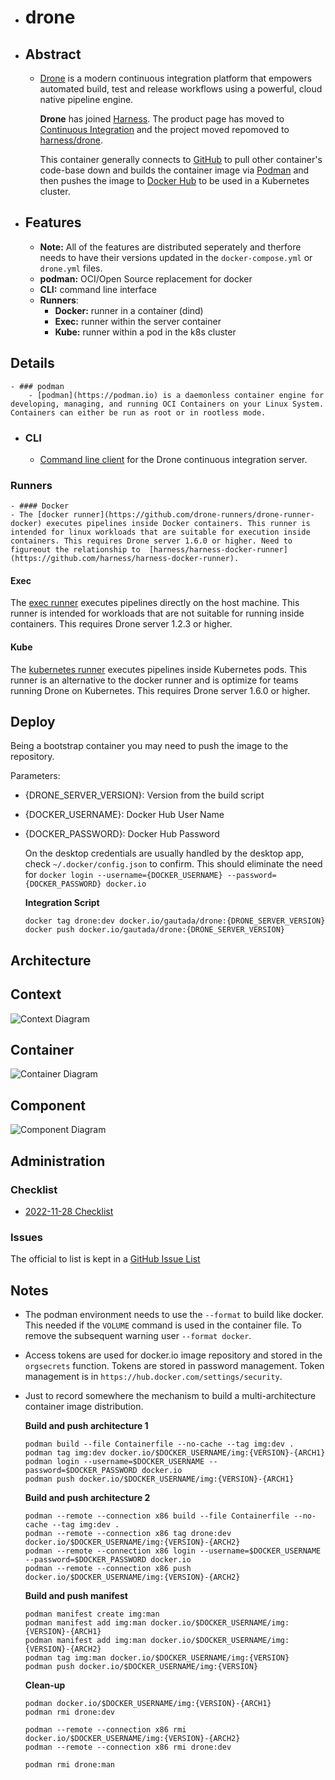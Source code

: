 - # drone
- ## Abstract
	- [Drone](https://drone.io) is a modern continuous integration platform that empowers automated build, test and release workflows using a powerful, cloud native pipeline engine.
	  
	  **Drone** has joined [Harness](https://harness.io). The product page has moved to [Continuous Integration](https://harness.io/products/continuous-integration) and the project moved repomoved to [harness/drone](https://github.com/harness/drone/).
	  
	  This container generally connects to [GitHub](https://github.com) to pull other container's code-base down and builds the container image via [Podman](https://podman.io) and then pushes the image to [Docker Hub](https//hub.docker.com) to be used in a Kubernetes cluster.
- ## Features
	- **Note:** All of the features are distributed seperately and therfore needs to have their versions updated in the `docker-compose.yml` or `drone.yml` files.
	- **podman:** OCI/Open Source replacement for docker
	- **CLI:** command line interface
	- **Runners**:
		- **Docker:** runner in a container (dind)
		- **Exec:** runner within the server container
		- **Kube:** runner within a pod in the k8s cluster
## Details
	- ### podman
		- [podman](https://podman.io) is a daemonless container engine for developing, managing, and running OCI Containers on your Linux System. Containers can either be run as root or in rootless mode.
- ### CLI
	- [Command line client](https://github.com/harness/drone-cli) for the Drone continuous integration server.
### Runners
	- #### Docker
	- The [docker runner](https://github.com/drone-runners/drone-runner-docker) executes pipelines inside Docker containers. This runner is intended for linux workloads that are suitable for execution inside containers. This requires Drone server 1.6.0 or higher. Need to figureout the relationship to  [harness/harness-docker-runner](https://github.com/harness/harness-docker-runner).
#### Exec

The [exec runner](https://github.com/drone-runners/drone-runner-exec) executes pipelines directly on the host machine. This runner is intended for workloads that are not suitable for running inside containers. This requires Drone server 1.2.3 or higher.
#### Kube

The [kubernetes runner](https://github.com/drone-runners/drone-runner-kube) executes pipelines inside Kubernetes pods. This runner is an alternative to the docker runner and is optimize for teams running Drone on Kubernetes. This requires Drone server 1.6.0 or higher.
## Deploy

Being a bootstrap container you may need to push the image to the repository.

Parameters:
- {DRONE_SERVER_VERSION}: Version from the build script
- {DOCKER_USERNAME}: Docker Hub User Name
- {DOCKER_PASSWORD}: Docker Hub Password
  
  On the desktop credentials are usually handled by the desktop app, check `~/.docker/config.json` to confirm.  This should eliminate the need for `docker login --username={DOCKER_USERNAME} --password={DOCKER_PASSWORD} docker.io`
  
  **Integration Script**
  ```
  docker tag drone:dev docker.io/gautada/drone:{DRONE_SERVER_VERSION}
  docker push docker.io/gautada/drone:{DRONE_SERVER_VERSION}
  ```
## Architecture
## Context

![Context Diagram](https://plantuml.com/plantuml/svg/dLHDZzem4BtpAxnHfGOfX0k7gggAkWHjKQ6Bbgvwg2faaY5OE7PaEwkDAF-zazZvOBUqKhamUZFlpSmRmmqJCIyI81zca_5i4kP5nZyERYxHxKmA0y_cBrdA1AYh-IoN0iGrVbGAch7uMXPoBikiem_U4ZSFHYFxmUYqARM1xDSSKofNJCFsV2iBaL1L-fGpgWF2wGvuG4vJK-Pm3iZKq1JXDvo9un0rrg2q5AVj_DcSNt2c2UXOuRT6RGElkRRz_t3TGhM5tKhrKYt-Kj50V13_dggMSEw_adQuamx3q18UW5F3fD07blSvbePPtyY0x9NC0bAtjxGVimbPSohCushvqpyOa-ltut5U8NYsaJO9PximPUPGx48cyRIZfdoC7XXcE13FNPP4ZAQAPcH48eLJUeE1zRUorxSY0V7kwi33Q2CB5GCkXGzdHGLDGI4NysG3wed5u0tx2ecCZu2-UL4TL0gjrRXYBZKpKfKeyISOjPoOdyiaetW8Rrq7bqAs1aNkPukUqAVreft6Jwhrga7gDHsTYK8McjmMZ2TkXWl8SZiHD0IezGFeTJkMCgPyl5RiYHeW_HegaghBdgM5gezF5c8lLLR7NH_ybIfvV8SFp5kviEhsfTY14c10zxR4uvfAekbBZbrLxdALaKjQRgFsfFKcYE8pspwqQ6FIDyLIN4KZhose5h-QTudUtFRlfAc8cehsZeyQEdg3jiy5OQ2sOh3vVFzzkvpVpRz6_l0t)
## Container

![Container Diagram](https://plantuml.com/plantuml/png/dLDRRzem57xFhpYD9WqaBYyyJTDG6z2An5e4g_emJSWa9ZcgOrksqnOn_lkE7I1GraqQBpcSx-9piQzGfgBAE7nE1lraqDDLARv4L-VPPQAauw_kBoX3oSsxUAcLvF8z_MWZMOdfUoZNGctAHXvzX7qz57Nh7qNRnSOwNluQ4sIqGSkNknjLoOoPJOi9PBO3WgsuwC1sw3QQxpemT2odz0U1ygbD7ZDkh9BRvVZLxTveXXctgQ6l9M_7BxNryV-ZtJSKHjYq59ewvjywEfuMyjzL1Olzz2-iz_czTQ_NgmLpBfX39Ms1-bHJomXjETM1jL5b1yBnjUn7Ce2POD8zV9l-R1NEQVkftzS-GslhMfS9NFLoT4Mrwg6YrNOFz3xDmA4J7E9Zmp12bXjMGXT6XkgCe-Y8BOzxpJpKWJXGmhHGLggoS5EXoE8sRAEJHcrQyAmId0OM9_Fxkr5CmUAGz7--5nnIyih0XdN2KHAtpvouUGusYn1uwRNM0jCmEMYotl1X0emS7OLCQwYri5O6aaaoEZSsbPJ1U1u2R_6ep1FnxrJ63uur2z02WvSQbWI3MeTJlEs-WNFtLA1lVJe91MSbIhJEX9fzPgfUGF1dBY13arArPmneaR0DwD_NcgNyt5ghh6Hq8-DP2BnTiylwRVZSVJ9fBZLSpoRU9VAtQZa_tSznm8SgwMKEFRTcXaR-n6ae1xIU3x76hpojd6VicglK4YhFKUQX-n25vM4QParlul1fdsWAHibRp0kuVcP8Jn85kis585hStZykf-EluxjHg_qR)
## Component

![Component Diagram](https://plantuml.com/plantuml/png/dPDhQzim58Q_-rUeOT04Sc7GJsEiUBPxWVX2d7IKCOBYgB6eR1b9PZLf_lkEvOlSb6wmV73CESzxTFIUumkQ9wpS4_JLkLeuL_EYpDWtw-9jTElmN94NzPSifZaH7-QpWkSa_qZlLZdEQF9HbXICLvcHMvUexGVUPiqFtevn9HN9NZr8YK9GIRQdxxpCzrXKOymebbF4y8wmAJfUgweWfocwLlW0uK-CviyJg14H8Nb-t7elwdIckTuJcGZubr1RaVVQvlZ_qRONqXQQA-bBzV7pYeeaQVxlhdI9rlrtfTjuMte-dpU25M5OKPxBb1P3JIE3x5ZnANeIF9iYVNmZ--bSeOZXN6tyvQzngbGXlomMHHs1iSsasZEwcn-eIilTd78OxQp35-21eeeHDEgxGYx51u4pD4EkWCZ8ilffEijDlFPMKy1P2QwBqGGTBTJd0zltuiXsF202d15Pu8GqZ85SBrg6ZxuNh84oIzPYXej25u28xxkCIJbXiBRlWwQJRb8zDd3O3pVDCLXXv8CSZj7CoUeU1du8bnlV-zpX3voL6T5y3HhEMTht_Xc678PfLiF06ZHwwB1wmobO1WQRmWQCr-7AllMWT1o395PSu0E1eb82UBAi7dLtzQPtWjgXj98qmGoref5UxC5Cwe81KR-vU4QsKZX9oTx0ODgGlXdIDnHM8qwnw3ZJSTF4dRtIXe6iuuORtlRgtgyy1_fzx52N2f900vN6JzObNB3URpqkWCmazCmaKXmbUiv4eAUwAQa_Uf3NiXxl9xEHH8jmaX3jO8rrMJqKFI-vq1VlW3fnDeYwK9jzcp7-s_eCZRMVwHdPcJG0MwxDlF4dAdUCohIf5z-5FxPBxzOBtF7a3m00)
## Administration
### Checklist
- [2022-11-28 Checklist](https://github.com/gautada/drone-container/issues/34)
### Issues

The official to list is kept in a [GitHub Issue List](https://github.com/gautada/drone-container/issues)
## Notes
- The podman environment needs to use the `--format` to build like docker.  This needed if the `VOLUME` command is used in the container file. To remove the subsequent warning user `--format docker`.
- Access tokens are used for docker.io image repository and stored in the `orgsecrets` function. Tokens are stored in password management. Token management is in `https://hub.docker.com/settings/security`.
- Just to record somewhere the mechanism to build a multi-architecture container image distribution.
  
  **Build and push architecture 1**
  ```
  podman build --file Containerfile --no-cache --tag img:dev .
  podman tag img:dev docker.io/$DOCKER_USERNAME/img:{VERSION}-{ARCH1}
  podman login --username=$DOCKER_USERNAME --password=$DOCKER_PASSWORD docker.io
  podman push docker.io/$DOCKER_USERNAME/img:{VERSION}-{ARCH1}
  ```
  
  **Build and push architecture 2**
  ```
  podman --remote --connection x86 build --file Containerfile --no-cache --tag img:dev .
  podman --remote --connection x86 tag drone:dev docker.io/$DOCKER_USERNAME/img:{VERSION}-{ARCH2}
  podman --remote --connection x86 login --username=$DOCKER_USERNAME --password=$DOCKER_PASSWORD docker.io
  podman --remote --connection x86 push docker.io/$DOCKER_USERNAME/img:{VERSION}-{ARCH2}
  ```
  
  **Build and push manifest**
  ```
  podman manifest create img:man
  podman manifest add img:man docker.io/$DOCKER_USERNAME/img:{VERSION}-{ARCH1}
  podman manifest add img:man docker.io/$DOCKER_USERNAME/img:{VERSION}-{ARCH2}
  podman tag img:man docker.io/$DOCKER_USERNAME/img:{VERSION}
  podman push docker.io/$DOCKER_USERNAME/img:{VERSION}
  ```
  
  **Clean-up**
  ```
  podman docker.io/$DOCKER_USERNAME/img:{VERSION}-{ARCH1}
  podman rmi drone:dev
  
  podman --remote --connection x86 rmi docker.io/$DOCKER_USERNAME/img:{VERSION}-{ARCH2}
  podman --remote --connection x86 rmi drone:dev
  
  podman rmi drone:man
  ```




